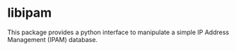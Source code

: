 # libipam

This package provides a python interface to manipulate a simple IP Address Management (IPAM)
database.

